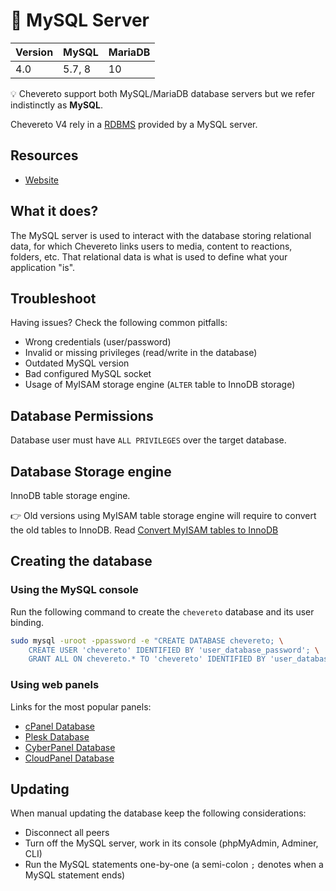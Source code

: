 # 🐬 MySQL Server

| Version | MySQL  | MariaDB |
| ------- | ------ | ------- |
| 4.0     | 5.7, 8 | 10      |

💡 Chevereto support both MySQL/MariaDB database servers but we refer indistinctly as **MySQL**.

Chevereto V4 rely in a [RDBMS](https://en.wikipedia.org/wiki/Relational_database) provided by a MySQL server.

## Resources

* [Website](https://www.mysql.com/)

## What it does?

The MySQL server is used to interact with the database storing relational data, for which Chevereto links users to media, content to reactions, folders, etc. That relational data is what is used to define what your application "is".

## Troubleshoot

Having issues? Check the following common pitfalls:

* Wrong credentials (user/password)
* Invalid or missing privileges (read/write in the database)
* Outdated MySQL version
* Bad configured MySQL socket
* Usage of MyISAM storage engine (`ALTER` table to InnoDB storage)

## Database Permissions

Database user must have `ALL PRIVILEGES` over the target database.

## Database Storage engine

InnoDB table storage engine.

👉 Old versions using MyISAM table storage engine will require to convert the old tables to InnoDB. Read [Convert MyISAM tables to InnoDB](https://dev.mysql.com/doc/refman/8.0/en/converting-tables-to-innodb.html)

## Creating the database

### Using the MySQL console

Run the following command to create the `chevereto` database and its user binding.

```sh
sudo mysql -uroot -ppassword -e "CREATE DATABASE chevereto; \
    CREATE USER 'chevereto' IDENTIFIED BY 'user_database_password'; \
    GRANT ALL ON chevereto.* TO 'chevereto' IDENTIFIED BY 'user_database_password';"
```

### Using web panels

Links for the most popular panels:

* [cPanel Database](https://docs.cpanel.net/cpanel/databases/mysql-databases/)
* [Plesk Database](https://docs.plesk.com/en-US/obsidian/customer-guide/website-databases/creating-databases.65157/)
* [CyberPanel Database](https://cyberpanel.net/docs/view-and-manage-databases-table-from-cloud-platform/)
* [CloudPanel Database](https://www.cloudpanel.io/docs/cloudpanel-ce/frontend-area/databases)

## Updating

When manual updating the database keep the following considerations:

* Disconnect all peers
* Turn off the MySQL server, work in its console (phpMyAdmin, Adminer, CLI)
* Run the MySQL statements one-by-one (a semi-colon `;` denotes when a MySQL statement ends)
